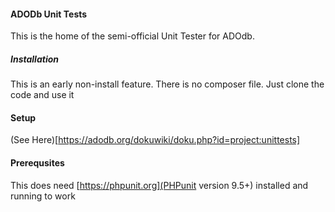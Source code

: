 #### ADODb Unit Tests
This is the home of the semi-official Unit Tester for ADOdb. 
##### Installation
This is an early non-install feature. There is no composer file. Just clone the code and use it
#### Setup
(See Here)[https://adodb.org/dokuwiki/doku.php?id=project:unittests]
#### Prerequsites
This does need [https://phpunit.org](PHPunit version 9.5+) installed and running to work 
